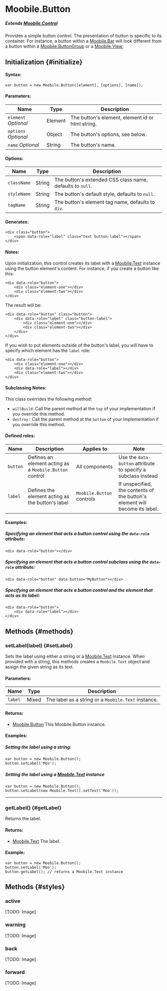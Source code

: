Moobile.Button
================================================================================

##### Extends [Moobile.Control](../Control/Control.md)

Provides a simple button control. The presentation of button is specific to its container. For instance, a button within a [Moobile.Bar](../Control/Moobile.Bar.md) will look different from a button within a [Moobile.ButtonGroup](../Control/Moobile.ButtonGroup.md) or a [Moobile.View](../Control/View.md);

Initialization {#initialize}
--------------------------------------------------------------------------------

#### Syntax:

	var button = new Moobile.Button([element], [options], [name]);

#### Parameters:

Name                 | Type    | Description
-------------------- | ------- | -----------
`element` *Optional* | Element | The button's element, element id or html string.
`options` *Optional* | Object  | The button's options, see below.
`name`    *Optional* | String  | The button's name.

#### Options:

Name        | Type   | Description
----------- | ------ | -----------
`className` | String | The button's extended CSS class name, defaults to `null`.
`styleName` | String | The button's default style, defaults to `null`.
`tagName`   | String | The button's element tag name, defaults to `div`.

#### Generates:

	<div class="button">
		<span data-role="label" class="text button-label"></span>
	</div>

#### Notes:

Upon initialization, this control creates its label with a [Moobile.Text](../Control/BarItem.md) instance using the button element's content. For instance, if you create a button like this:

	<div data-role="button">
		<div class="element-one"></div>
		<div class="element-two"></div>
	</div>

The result will be:

	<div data-role="button" class="button">
		<div data-role="label" class="button-label">
			<div class="element-one"></div>
			<div class="element-two"></div>
		</div>
	</div>

If you wish to put elements outside of the button's label, you will have to specify which element has the `label` role:

	<div data-role="button">
		<div class="element-one"></div>
		<div data-role="label"></div>
		<div class="element-two"></div>
	</div>

#### Subclassing Notes:

This class overrides the following method:

- `willBuild`: Call the parent method at the `top` of your implementation if you override this method.
- `destroy`  : Call the parent method at the `bottom` of your implementation if you override this method.

#### Defined roles:

Name     | Description                                             | Applies to                | Note
-------- | ------------------------------------------------------- | ------------------------- | ----
`button` | Defines an element acting as a `Moobile.Button` control | All components            | Use the `data-button` attribute to specify a subclass instead
`label`  | Defines the element acting as the button's label        | `Moobile.Button` controls | If unspecified, the contents of the button's element will become its label.

#### Examples:

##### Specifying an element that acts a button control using the `data-role` attribute:

	<div data-role="button"></div>

##### Specifying an element that acts a button control subclass using the `data-role` attribute:

	<div data-role="button" data-button="MyButton"></div>

##### Specifying an element that acts a button control and the element that acts as its label:

	<div data-role="button">
		<div data-role="label"></div>
	</div>

Methods {#methods}
--------------------------------------------------------------------------------

### setLabel(label) {#setLabel}

Sets the label using either a string or a [Moobile.Text](../Control/Moobile.Text) instance. When provided with a string, this methods creates a `Moobile.Text` object and assign the given string as its text.

#### Parameters:

Name    | Type  | Description
------- | ----- | -----------
`label` | Mixed | The label as a string or a `Moobile.Text` instance.

#### Returns:

- [Moobile.Button](../Control/Button.md) This Moobile.Button instance.

#### Examples:

##### Setting the label using a string:

	var button = new Moobile.Button();
	button.setLabel('Moo');

##### Setting the label using a [Moobile.Text](../Control/Moobile.Text) instance

	var button = new Moobile.Button();
	button.setLabel(new Moobile.Text().setText('Moo'));

-----

### getLabel() {#getLabel}

Returns the label.

#### Returns:

- [Moobile.Text](../Control/Text.md) The label.

#### Example:

	var button = new Moobile.Button();
	button.setLabel('Moo');
	button.getLabel(); // returns a Moobile.Text instance

Methods {#styles}
--------------------------------------------------------------------------------

### active

[TODO: Image]

### warning

[TODO: Image]

### back

[TODO: Image]

### forward

[TODO: Image]